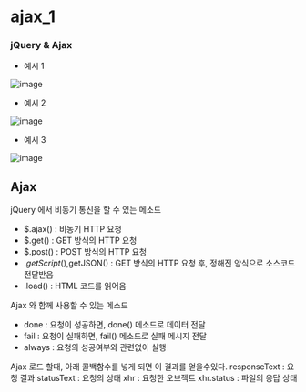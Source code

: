 # ajax_1
### jQuery & Ajax 

- 예시 1

![image](https://user-images.githubusercontent.com/37132897/158537091-7684c1e6-3459-4aae-a236-1712a4070935.png)


- 예시 2

![image](https://user-images.githubusercontent.com/37132897/158537022-f5175f57-23f0-4cd7-bb99-b75354ddb466.png)



- 예시 3


![image](https://user-images.githubusercontent.com/37132897/158536868-dba0d6f2-cd54-4a02-bcf7-961fe6a00c78.png)


## Ajax
jQuery 에서 비동기 통신을 할 수 있는 메소드 
- $.ajax() : 비동기 HTTP 요청
- $.get() : GET 방식의 HTTP 요청
- $.post() : POST 방식의 HTTP 요청
- $.getScript(),$getJSON() : GET 방식의 HTTP 요청 후, 정해진 양식으로 소스코드 전달받음
- .load() : HTML 코드를 읽어옴

Ajax 와 함께 사용할 수 있는 메소드
- done : 요청이 성공하면, done() 메소드로 데이터 전달
- fail : 요청이 실패하면, fail() 메소드로 실패 메시지 전달
- always : 요청의 성공여부와 관련없이 실행

Ajax 로드 할때, 아래 콜백함수를 넣게 되면 이 결과를 얻을수있다. 
responseText : 요청 결과
statusText : 요청의 상태
xhr : 요청한 오브젝트
xhr.status : 파일의 응답 상태
